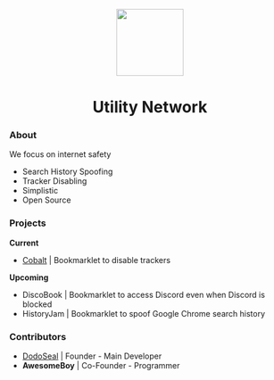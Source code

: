 <p align="center">
  <img onclick="alert(`Hi!`)" width="120px" src="https://avatars.githubusercontent.com/u/115854218?s=200&v=4">
</p>

<h1 align="center">Utility Network</h1>

### About
We focus on internet safety
- Search History Spoofing
- Tracker Disabling
- Simplistic
- Open Source

### Projects
**Current**
- [Cobalt](https://github.com/Utility-Network/Cobalt) | Bookmarklet to disable trackers

**Upcoming**
- DiscoBook | Bookmarklet to access Discord even when Discord is blocked
- HistoryJam | Bookmarklet to spoof Google Chrome search history


### Contributors
- [DodoSeal](https://github.com/DodoSeal) | Founder - Main Developer
- **AwesomeBoy** | Co-Founder - Programmer
